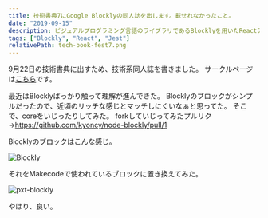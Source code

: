 ```yaml
---
title: 技術書典7にGoogle Blocklyの同人誌を出します。載せれなかったこと。
date: "2019-09-15"
description: ビジュアルプログラミング言語のライブラリであるBlocklyを用いたReactアプリケーション開発とテストについて書きました。<strong>技術書典7[お90-C]</strong>にて出版します。44ページ、500円です。同人誌に載せれなかったカスタマイズの件。
tags: ["Blockly", "React", "Jest"]
relativePath: tech-book-fest7.png
---
```


9月22日の技術書典に出すため、技術系同人誌を書きました。
サークルページは<a href="https://techbookfest.org/event/tbf07/circle/5653415447232512" target="_blank">こちら</a>です。

最近はBlocklyばっかり触って理解が進んできた。
Blocklyのブロックがシンプルだったので、近頃のリッチな感じとマッチしにくいなぁと思ってた。
そこで、coreをいじったりしてみた。
forkしていじってみたプルリク→https://github.com/kyoncy/node-blockly/pull/1

Blocklyのブロックはこんな感じ。

![Blockly](https://i.imgur.com/tgwShwa.jpg)

それをMakecodeで使われているブロックに置き換えてみた。

![pxt-blockly](https://i.imgur.com/95bGEQ0.jpg)

やはり、良い。